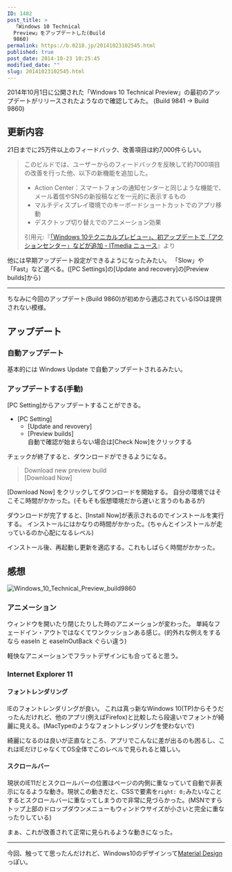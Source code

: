 ```yaml
---
ID: 1482
post_title: >
  「Windows 10 Technical
  Preview」をアップデートした(Build
  9860)
permalink: https://b.0218.jp/20141023102545.html
published: true
post_date: 2014-10-23 10:25:45
modified_date: ""
slug: 20141023102545.html
---
```

2014年10月1日に公開された「Windows 10 Technical Preview」の最初のアップデートがリリースされたようなので確認してみた。
(Build 9841 -> Build 9860)
<!--more-->
<h2>更新内容</h2>
21日までに25万件以上のフィードバック、改善項目は約7,000件らしい。

<blockquote><p>このビルドでは、ユーザーからのフィードバックを反映して約7000項目の改善を行った他、以下の新機能を追加した。</p><ul><li>Action Center：スマートフォンの通知センターと同じような機能で、メール着信やSNSの新投稿などを一元的に表示するもの
</li><li>マルチディスプレイ環境でのキーボードショートカットでのアプリ移動
</li><li>デスクトップ切り替えでのアニメーション効果
</li></ul><footer>引用元:『<a href="http://www.itmedia.co.jp/news/articles/1410/22/news044.html" target="_blank">「Windows 10テクニカルプレビュー」、初アップデートで「アクションセンター」などが追加 - ITmedia ニュース</a>』より</footer>
</blockquote>

他には早期アップデート設定ができるようになったみたい。
「Slow」や「Fast」など選べる。([PC Settings]の[Update and recovery]の[Preview builds]から)
<hr>
ちなみに今回のアップデート(Build 9860)が初めから適応されているISOは提供されない模様。

<h2>アップデート</h2>
<h3>自動アップデート</h3>
基本的には Windows Update で自動アップデートされるみたい。

<h3>アップデートする(手動)</h3>
[PC Setting]からアップデートすることができる。
<ul>
 <li>[PC Setting] 
  <ul>
   <li>[Update and revovery]</li>
   <li>[Preview builds] <br>自動で確認が始まらない場合は[Check Now]をクリックする</li>
  </ul>
 </li>
</ul>
チェックが終了すると、ダウンロードができるようになる。

<blockquote>Download new preview build <br>[Download Now]</blockquote>

[Download Now] をクリックしてダウンロードを開始する。
自分の環境ではそこそこ時間がかかった。<span class="text-muted">(そもそも仮想環境だから遅いと言うのもあるが)</span>

ダウンロードが完了すると、[Install Now]が表示されるのでインストールを実行する。
インストールにはかなりの時間がかかった。<span class="text-muted">(ちゃんとインストールが走っているのか心配になるレベル)</span>

インストール後、再起動し更新を適応する。これもしばらく時間がかかった。

<h2>感想</h2>
<img src="//b.0218.jp/images/Windows_10_Technical_Preview_build9860.png" alt="Windows_10_Technical_Preview_build9860"/>
<h3>アニメーション</h3>
ウィンドウを開いたり閉じたりした時のアニメーションが変わった。
単純なフェードイン・アウトではなくてワンクッションある感じ。<span class="text-muted">(的外れな例えをするなら easeIn と easeInOutBack ぐらい違う)</span>

軽快なアニメーションでフラットデザインにも合ってると思う。

<h3>Internet Explorer 11</h3>
<h4>フォントレンダリング</h4>
IEのフォントレンダリングが良い。
これは真っ新なWindows 10(TP)からそうだったんだけれど、他のアプリ(例えばFirefox)と比較したら段違いでフォントが綺麗に見える。(MacTypeのようなフォントレンダリングを使わないで)

綺麗になるのは良いが正直なところ、アプリでこんなに差が出るのも困るし、これはIEだけじゃなくてOS全体でこのレベルで見られると嬉しい。

<h4>スクロールバー</h4>
現状のIE11だとスクロールバーの位置はページの内側に重なっていて自動で非表示になるような動き。現状この動きだと、CSSで要素を<code>right: 0;</code>みたいなことするとスクロールバーに重なってしまうので非常に見づらかった。(MSNですらトップ上部のドロップダウンメニューもウィンドウサイズが小さいと完全に重なったりしている)

まぁ、これが改善されて正常に見られるような動きになった。

<hr>

今回、触ってて思ったんだけれど、Windows10のデザインって<a href="http://www.google.com/design/spec/material-design/introduction.html">Material Design</a>っぽい。